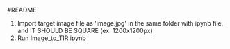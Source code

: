 #README


1. Import target image file as 'image.jpg' in the same folder with ipynb file, and IT SHOULD BE SQUARE (ex. 1200x1200px)
2. Run Image_to_TIR.ipynb

